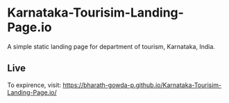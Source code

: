 # Karnataka-Tourisim-Landing-Page.io
A simple static landing page for department of tourism, Karnataka, India.





## Live
To expirence, visit: https://bharath-gowda-p.github.io/Karnataka-Tourisim-Landing-Page.io/
